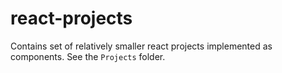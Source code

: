 # react-projects

Contains set of relatively smaller react projects implemented as components. See the `Projects` folder.
